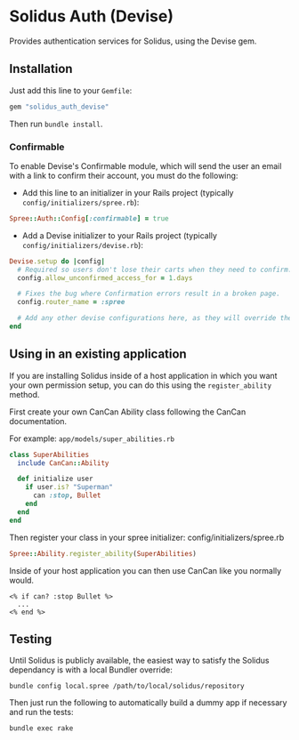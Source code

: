 Solidus Auth (Devise)
=====================

Provides authentication services for Solidus, using the Devise gem.

Installation
------------

Just add this line to your `Gemfile`:
```ruby
gem "solidus_auth_devise"
```

Then run `bundle install`.

### Confirmable

To enable Devise's Confirmable module, which will send the user an email with a link to confirm their account, you must do the following:

* Add this line to an initializer in your Rails project (typically `config/initializers/spree.rb`):
```ruby
Spree::Auth::Config[:confirmable] = true
```

* Add a Devise initializer to your Rails project (typically `config/initializers/devise.rb`):
```ruby
Devise.setup do |config|
  # Required so users don't lose their carts when they need to confirm.
  config.allow_unconfirmed_access_for = 1.days

  # Fixes the bug where Confirmation errors result in a broken page.
  config.router_name = :spree

  # Add any other devise configurations here, as they will override the defaults provided by solidus_auth_devise.
end
```

Using in an existing application
--------------------------------

If you are installing Solidus inside of a host application in which you want your own permission setup, you can do this using the `register_ability` method.

First create your own CanCan Ability class following the CanCan documentation.

For example: `app/models/super_abilities.rb`

```ruby
class SuperAbilities
  include CanCan::Ability

  def initialize user
    if user.is? "Superman"
      can :stop, Bullet
    end
  end
end
```

Then register your class in your spree initializer: config/initializers/spree.rb
```ruby
Spree::Ability.register_ability(SuperAbilities)
```

Inside of your host application you can then use CanCan like you normally would.
```erb
<% if can? :stop Bullet %>
  ...
<% end %>
```

Testing
-------

Until Solidus is publicly available, the easiest way to satisfy the Solidus dependancy is with a local Bundler override:

```shell
bundle config local.spree /path/to/local/solidus/repository
```

Then just run the following to automatically build a dummy app if necessary and run the tests:

```shell
bundle exec rake
```
